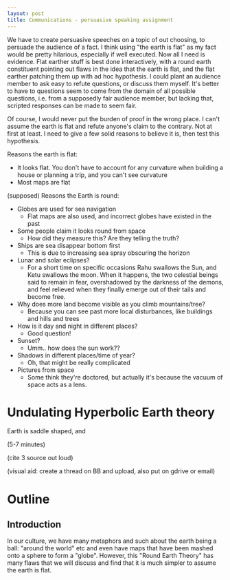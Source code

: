 ```yaml
---
layout: post
title: Communications - persuasive speaking assignment
---
```


We have to create persuasive speeches on a topic of out choosing, to persuade the audience of a
fact. I think using "the earth is flat" as my fact would be pretty hilarious, especially if well
executed. Now all I need is evidence. Flat earther stuff is best done interactively, with a round
earth constituent pointing out flaws in the idea that the earth is flat, and the flat earther
patching them up with ad hoc hypothesis. I could plant an audience member to ask easy to refute
questions, or discuss them myself. It's better to have to questions seem to come from the domain of
all possible questions, i.e. from a supposedly fair audience member, but lacking that, scripted
responses can be made to seem fair. 

Of course, I would never put the burden of proof in the wrong place. I can't assume the earth is
flat and refute anyone's claim to the contrary. Not at first at least. I need to give a few solid
reasons to believe it is, then test this hypothesis. 

Reasons the earth is flat:

- It looks flat. You don't have to account for any curvature when building a house or planning a
  trip, and you can't see curvature
- Most maps are flat

(supposed) Reasons the Earth is round:

- Globes are used for sea navigation
    + Flat maps are also used, and incorrect globes have existed in the past
- Some people claim it looks round from space
    + How did they measure this? Are they telling the truth?
- Ships are sea disappear bottom first
    + This is due to increasing sea spray obscuring the horizon
- Lunar and solar eclipses?
    + For a short time on specific occasions Rahu swallows the Sun, and Ketu swallows the moon. When it happens, the two celestial beings said to remain in fear, overshadowed by the darkness of the demons, and feel relieved when they finally emerge out of their tails and become free.
- Why does more land become visible as you climb mountains/tree?
    + Because you can see past more local disturbances, like buildings and hills and trees
- How is it day and night in different places? 
    + Good question!
- Sunset?
    + Umm.. how does the sun work??
- Shadows in different places/time of year?
    + Oh, that might be really complicated
- Pictures from space
    + Some think they're doctored, but actually it's because the vacuum of space acts as a lens. 

# Undulating Hyperbolic Earth theory

Earth is saddle shaped, and 


(5-7 minutes)

(cite 3 source out loud)

(visual aid: create a thread on BB and upload, also put on gdrive or email)

# Outline

## Introduction

In our culture, we have many metaphors and such about the earth being a ball: "around the world" etc
and even have maps that have been mashed onto a sphere to form a "globe". However, this "Round Earth
Theory" has many flaws that we will discuss and find that it is much simpler to assume the earth is flat.
